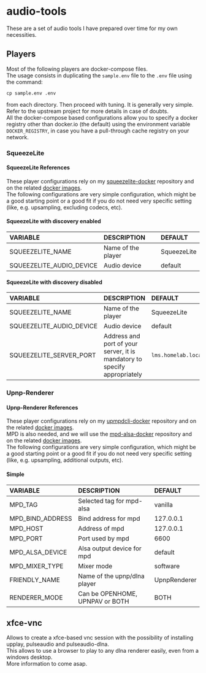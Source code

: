 # audio-tools

These are a set of audio tools I have prepared over time for my own necessities.

## Players

Most of the following players are docker-compose files.  
The usage consists in duplicating the `sample.env` file to the `.env` file using the command:

```text
cp sample.env .env
```

from each directory. Then proceed with tuning. It is generally very simple. Refer to the upstream project for more details in case of doubts.  
All the docker-compose based configurations allow you to specify a docker registry other than docker.io (the default) using the environment variable `DOCKER_REGISTRY`, in case you have a pull-through cache registry on your network.  

### SqueezeLite

#### SqueezeLite References

These player configurations rely on my [squeezelite-docker](https://github.com/GioF71/squeezelite-docker) repository and on the related [docker images](https://hub.docker.com/r/giof71/squeezelite).  
The following configurations are very simple configuration, which might be a good starting point or a good fit if you do not need very specific setting (like, e.g. upsampling, excluding codecs, etc).  

#### SqueezeLite with discovery enabled

VARIABLE|DESCRIPTION|DEFAULT
:---|:---|:---
SQUEEZELITE_NAME|Name of the player|SqueezeLite
SQUEEZELITE_AUDIO_DEVICE|Audio device|default

#### SqueezeLite with discovery disabled

VARIABLE|DESCRIPTION|DEFAULT
:---|:---|:---
SQUEEZELITE_NAME|Name of the player|SqueezeLite
SQUEEZELITE_AUDIO_DEVICE|Audio device|default
SQUEEZELITE_SERVER_PORT|Address and port of your server, it is mandatory to specify appropriately|`lms.homelab.local:3843`

### Upnp-Renderer

#### Upnp-Renderer References

These player configurations rely on my [upmpdcli-docker](https://github.com/GioF71/upmpdcli-docker) repository and on the related [docker images](https://hub.docker.com/r/giof71/upmpdcli).  
MPD is also needed, and we will use the [mpd-alsa-docker](https://github.com/GioF71/mpd-alsa-docker) repository and on the related [docker images](https://hub.docker.com/r/giof71/mpd-alsa).  
The following configurations are very simple configuration, which might be a good starting point or a good fit if you do not need very specific setting (like, e.g. upsampling, additional outputs, etc).  

#### Simple

VARIABLE|DESCRIPTION|DEFAULT
:---|:---|:---
MPD_TAG|Selected tag for mpd-alsa|vanilla
MPD_BIND_ADDRESS|Bind address for mpd|127.0.0.1
MPD_HOST|Address of mpd|127.0.0.1
MPD_PORT|Port used by mpd|6600
MPD_ALSA_DEVICE|Alsa output device for mpd|default
MPD_MIXER_TYPE|Mixer mode|software
FRIENDLY_NAME|Name of the upnp/dlna player|UpnpRenderer
RENDERER_MODE|Can be OPENHOME, UPNPAV or BOTH|BOTH

## xfce-vnc

Allows to create a xfce-based vnc session with the possibility of installing upplay, pulseaudio and pulseaudio-dlna.  
This allows to use a browser to play to any dlna renderer easily, even from a windows desktop.  
More information to come asap.  

